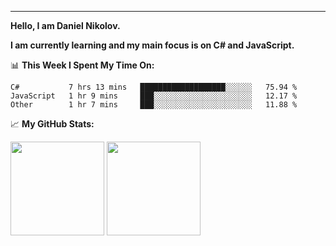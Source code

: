 ---
**Hello, I am Daniel Nikolov.**

**I am currently learning and my main focus is on C# and JavaScript.**

📊 **This Week I Spent My Time On:**
<!--START_SECTION:waka-->
```text
C#           7 hrs 13 mins   ███████████████████░░░░░░   75.94 % 
JavaScript   1 hr 9 mins     ███░░░░░░░░░░░░░░░░░░░░░░   12.17 % 
Other        1 hr 7 mins     ███░░░░░░░░░░░░░░░░░░░░░░   11.88 % 
```
<!--END_SECTION:waka-->

📈 **My GitHub Stats:**

<p>
  <img height="150em" src="https://github-readme-stats.vercel.app/api?username=kace123&show_icons=true&hide_border=true&&count_private=true&include_all_commits=true" />
  <img height="150em" src="https://github-readme-stats.vercel.app/api/top-langs/?username=kace123&exclude_repo=KNN-Image-Classification&show_icons=true&hide_border=true&layout=compact&langs_count=8s"/>
</p>

